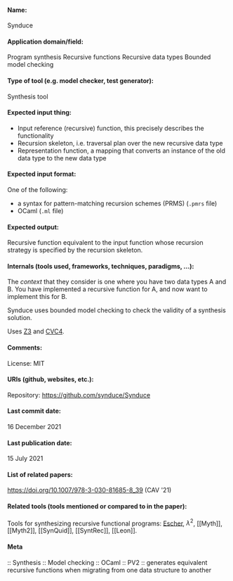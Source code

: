 #### Name:
Synduce

#### Application domain/field:
Program synthesis
Recursive functions
Recursive data types
Bounded model checking

#### Type of tool (e.g. model checker, test generator):
Synthesis tool

#### Expected input thing:
- Input reference (recursive) function, this precisely describes the functionality
- Recursion skeleton, i.e. traversal plan over the new recursive data type
- Representation function, a mapping that converts an instance of the old data type to the new data type

#### Expected input format:
One of the following:
- a syntax for pattern-matching recursion schemes (PRMS) (`.pmrs` file)
- OCaml (`.ml` file)

#### Expected output:
Recursive function equivalent to the input function whose recursion strategy is specified by the recursion skeleton.

#### Internals (tools used, frameworks, techniques, paradigms, ...):
The *context* that they consider is one where you have two data types A and B. You have implemented a recursive function for A, and now want to implement this for B. 

Synduce uses bounded model checking to check the validity of a synthesis solution.

Uses [Z3](Solvers/SMT/Z3.md) and [CVC4](Solvers/SMT/CVC4.md).

#### Comments:
License: MIT

#### URIs (github, websites, etc.):
Repository: https://github.com/synduce/Synduce

#### Last commit date:
16 December 2021

#### Last publication date:
15 July 2021

#### List of related papers:
https://doi.org/10.1007/978-3-030-81685-8_39 (CAV '21)

#### Related tools (tools mentioned or compared to in the paper):
Tools for synthesizing recursive functional programs: [Escher](Synthesiser/Escher.md), $\lambda^2$, [[Myth]], [[Myth2]], [[SynQuid]], [[SyntRec]], [[Leon]].

#### Meta
:: Synthesis
:: Model checking
:: OCaml
:: PV2 :: generates equivalent recursive functions when migrating from one data structure to another